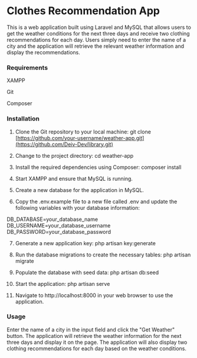<h1>Clothes Recommendation App</h1>

This is a web application built using Laravel and MySQL that allows users to get the weather conditions for the next three days and receive two clothing recommendations for each day. Users simply need to enter the name of a city and the application will retrieve the relevant weather information and display the recommendations.

<h3>Requirements</h3>

XAMPP 

Git

Composer

<h3>Installation</h3>

1. Clone the Git repository to your local machine:
git clone [https://github.com/your-username/weather-app.git](https://github.com/Deiv-Dev/library.git)

2. Change to the project directory:
cd weather-app

3. Install the required dependencies using Composer:
composer install

4. Start XAMPP and ensure that MySQL is running.

5. Create a new database for the application in MySQL.

6. Copy the .env.example file to a new file called .env and update the following variables with your database information:

DB_DATABASE=your_database_name <br>
DB_USERNAME=your_database_username <br>
DB_PASSWORD=your_database_password

7. Generate a new application key:
php artisan key:generate

8. Run the database migrations to create the necessary tables:
php artisan migrate

9. Populate the database with seed data:
php artisan db:seed

10. Start the application:
php artisan serve

11. Navigate to http://localhost:8000 in your web browser to use the application.

<h3>Usage</h3>

Enter the name of a city in the input field and click the "Get Weather" button.
The application will retrieve the weather information for the next three days and display it on the page.
The application will also display two clothing recommendations for each day based on the weather conditions.
